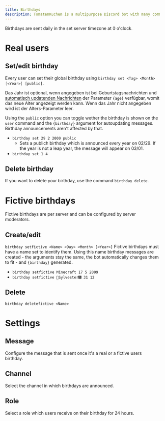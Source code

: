 ```yaml
---
title: Birthdays
description: TomatenKuchen is a multipurpose Discord bot with many common and innovative features for your server. Explains the birthday system.
---
```


Birthdays are sent daily in the set server timezone at 0 o'clock.

# Real users

## Set/edit birthday
Every user can set their global birthday using `birthday set <Tag> <Month> [<Year>] [public]`.

Das Jahr ist optional, wenn angegeben ist bei Geburtstagsnachrichten und [automatisch updatenden Nachrichten](./autoupdate) der Parameter `{age}` verfügbar, womit das neue Alter angezeigt werden kann. Wenn das Jahr nicht angegeben wird ist der Alters-Parameter leer.

Using the `public` option you can toggle wether the birthday is shown on the `user` command and the `{birthday}` argument for autoupdating messages. Birthday announcements aren't affected by that.

- `birthday set 29 2 2000 public`
	- Sets a publich birthday which is announced every year on 02/29. If the year is not a leap year, the message will appear on 03/01.
- `birthday set 1 4`

## Delete birthday
If you want to delete your birthday, use the command `birthday delete`.

# Fictive birthdays
Fictive birthdays are per server and can be configured by server moderators.

## Create/edit
`birthday setfictive <Name> <Day> <Month> [<Year>]`
Fictive birthdays must have a name set to identify them. Using this name birthday messages are created - the arguments stay the same, the bot automatically changes them to fit - and `{birthday}` generated.

- `birthday setfictive Minecraft 17 5 2009`
- `birthday setfictive 🎇Sylvester🎆 31 12`

## Delete
`birthday deletefictive <Name>`

# Settings

## Message
Configure the message that is sent once it's a real or a fictive users birthday.

## Channel
Select the channel in which birthdays are announced.

## Role
Select a role which users receive on their birthday for 24 hours.
